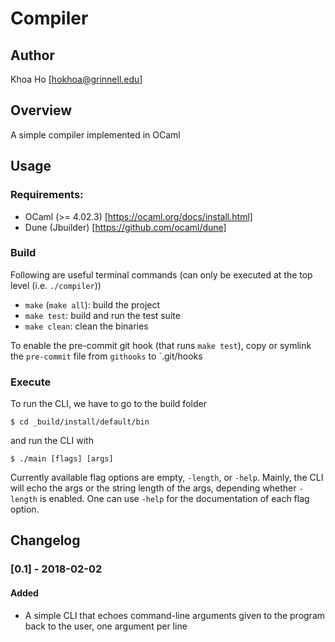 Compiler
==========

Author
------

Khoa Ho [hokhoa@grinnell.edu]


Overview
--------

A simple compiler implemented in OCaml


Usage
-----

### Requirements:
* OCaml (>= 4.02.3) [https://ocaml.org/docs/install.html]
* Dune (Jbuilder) [https://github.com/ocaml/dune]

### Build
Following are useful terminal commands (can only be executed at the top level (i.e. `./compiler`))
* `make` (`make all`): build the project
* `make test`: build and run the test suite
* `make clean`: clean the binaries

To enable the pre-commit git hook (that runs `make test`), copy or symlink the `pre-commit` file from `githooks` to `.git/hooks

### Execute
To run the CLI, we have to go to the build folder

`$ cd _build/install/default/bin`

and run the CLI with

`$ ./main [flags] [args]`

Currently available flag options are empty, `-length`, or `-help`. Mainly, the CLI will echo the args or the string length of the args, depending whether `-length` is enabled. One can use `-help` for the documentation of each flag option.


Changelog
---------

### [0.1] - 2018-02-02
#### Added
- A simple CLI that echoes command-line arguments given to the program back to the user, one argument per line

